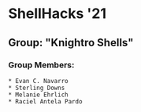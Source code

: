 # ShellHacks '21

## Group: "Knightro Shells"

### Group Members:

    * Evan C. Navarro
    * Sterling Downs
    * Melanie Ehrlich
    * Raciel Antela Pardo
